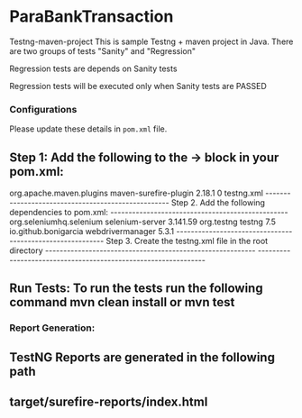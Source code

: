 # ParaBankTransaction
Testng-maven-project
This is sample Testng + maven project in Java. There are two groups of tests "Sanity" and "Regression"

Regression tests are depends on Sanity tests

Regression tests will be executed only when Sanity tests are PASSED

### Configurations

Please update these details in `pom.xml` file.

Step 1: Add the following to the <build> -> <plugins> block in your pom.xml:
---------------------------------------------------------------------------
<plugins>
<plugin>
<groupId>org.apache.maven.plugins</groupId>
<artifactId>maven-surefire-plugin</artifactId>
<version>2.18.1</version>
<configuration>
<forkCount>0</forkCount>
<suiteXmlFiles>
<suiteXmlFile>testng.xml</suiteXmlFile>
</suiteXmlFiles>
</configuration>
</plugin>
</plugins>
---------------------------------------------------
Step 2. Add the following dependencies to pom.xml:
-------------------------------------------------
<dependency>
    <groupId>org.seleniumhq.selenium</groupId>
    <artifactId>selenium-server</artifactId>
    <version>3.141.59</version>
</dependency>

<dependency>
    <groupId>org.testng</groupId>
    <artifactId>testng</artifactId>
    <version>7.5</version>
</dependency>
		
<dependency>
	<groupId>io.github.bonigarcia</groupId>
	<artifactId>webdrivermanager</artifactId>
	<version>5.3.1</version>
</dependency>
----------------------------------------------------------
Step 3. Create the testng.xml file in the root directory
----------------------------------------------------------
<?xml version="1.0" encoding="UTF-8"?>
<!DOCTYPE suite SYSTEM "http://testng.org/testng-1.0.dtd">
<suite thread-count="2" verbose="10" name="Suite">
	<test verbose="2" name="Tests" preserve-order="true">
		<classes>
			 <class name="com.parabank.tests.ParabankTests" />
		</classes>
	</test> <!-- Test -->
</suite> <!-- Suite -->
---------------------------------------------------------------

Run Tests:
To run the tests run the following command
mvn clean install or mvn test
------------------------------

### Report Generation:
TestNG Reports are generated in the following path
---------------
target/surefire-reports/index.html
----------------------------------------------
  
  
